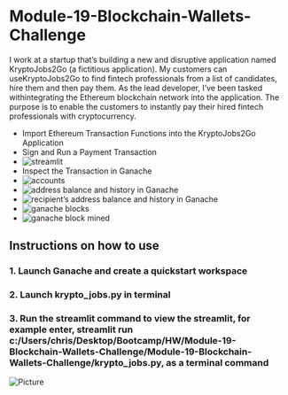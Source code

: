 # Module-19-Blockchain-Wallets-Challenge

I work at a startup that’s building a new and disruptive application named KryptoJobs2Go (a fictitious application). My customers can useKryptoJobs2Go to find fintech professionals from a list of candidates, hire them and then pay them. As the lead developer, I’ve been tasked withintegrating the Ethereum blockchain network into the application. The purpose is to enable the customers to instantly pay their hired fintech professionals with cryptocurrency.

* Import Ethereum Transaction Functions into the KryptoJobs2Go Application
* Sign and Run a Payment Transaction
 * ![streamlit](https://github.com/Chrisdeleon91/Module-19-Blockchain-Wallets-Challenge/assets/22796940/2606ea8a-b798-4d74-a8fe-154c5937b4b4) 
* Inspect the Transaction in Ganache
 * ![accounts](https://github.com/Chrisdeleon91/Module-19-Blockchain-Wallets-Challenge/assets/22796940/51577983-a2e6-456f-897f-0a5f2dd927ad)
 * ![address balance and history in Ganache](https://github.com/Chrisdeleon91/Module-19-Blockchain-Wallets-Challenge/assets/22796940/90285223-9e1e-4d6d-b758-faff4da812cc)
 * ![recipient’s address balance and history in Ganache](https://github.com/Chrisdeleon91/Module-19-Blockchain-Wallets-Challenge/assets/22796940/8943fc99-fb7f-40f7-a58d-655f39fe97b8)
 * ![ganache blocks](https://github.com/Chrisdeleon91/Module-19-Blockchain-Wallets-Challenge/assets/22796940/af596e8e-fde0-4d0d-abce-26f572f87175)
 * ![ganache block mined](https://github.com/Chrisdeleon91/Module-19-Blockchain-Wallets-Challenge/assets/22796940/5d884a37-ba59-41dc-8752-d5f98409316d)



## Instructions on how to use 

### 1. Launch Ganache and create a quickstart workspace
### 2. Launch krypto_jobs.py in terminal
### 3. Run the streamlit command to view the streamlit, for example enter, streamlit run c:/Users/chris/Desktop/Bootcamp/HW/Module-19-Blockchain-Wallets-Challenge/Module-19-Blockchain-Wallets-Challenge/krypto_jobs.py, as a terminal command

![Picture](https://www.columbia.edu/content/themes/custom/columbia/assets/img/cu-header.svg)


